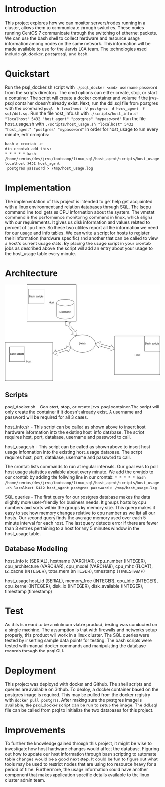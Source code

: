 # Introduction
This project explores how we can monitor servers/nodes running in a cluster, allows them to communicate through switches.
These nodes running CentOS 7 communicate through the switching of ethernet packets. We can use the bash shell
to collect hardware and resource usage information among nodes on the same network. This information will be made available
to use for the Jarvis LCA team. The technologies used include git, docker, postgresql, and bash.

# Quickstart
Run the psql_docker.sh script with `./psql_docker <cmd> username password` from the scripts directory. The cmd options 
can either create, stop, or start a container. The script will create a docker container and volume if the jrvs-psql container 
doesn't already exist. Next, run the ddl.sql file from postgres with the command `psql -h localhost -U postgres -d host_agent -f sql/ddl.sql`
Run the file host_info.sh with `./scripts/host_info.sh "localhost" 5432 "host_agent" "postgres" "mypassword"`
Run the file host_usage.sh with `./scripts/host_usage.sh "localhost" 5432 "host_agent" "postgres" "mypassword"`
In order for host_usage to run every minute, edit cronjobs: 
```
bash > crontab -e
#in crontab add this:
* * * * * bash /home/centos/dev/jrvs/bootcamp/linux_sql/host_agent/scripts/host_usage.sh localhost 5432 host_agent
 postgres password > /tmp/host_usage.log
```
# Implementation 
The implementation of this project is intended to get help get acquainted with a linux environment and relation databases
through SQL. The lscpu command line tool gets us CPU information about the system. The vmstat command
is the performance monitoring command in linux, which aligns with our requirements. It gives us disk information and values
related to percent of cpu time. So these two utilites report all the information we need for our
usage and info tables. We can write a script for hosts to register their information (hardware specific) and another
that can be called to view a host's current usage stats. By placing the usage script in your crontab jobs as described
above, the script will add an entry about your usage to the host_usage table every minute.

# Architecture
![alt text](https://github.com/jarviscanada/jarvis_data_eng_SiddarthKrishnan/blob/develop/linux_sql/assets/mock_draw.jpg "Logo Title Text 1")

## Scripts
psql_docker.sh - Can start, stop, or create jrvs-psql container.The script will only create the container if it doesn't 
already exist. A username and password will be required for all 3 cases. 

host_info.sh - This script can be called as shown above to insert host hardware information into the
existing host_info database. The script requires host, port, database, username and password to call.

host_usage.sh - This script can be called as shown above to insert host usage information into the
existing host_usage database. The script requires host, port, database, username and password to call.

The crontab lists commands to run at regular intervals. Our goal was to poll host usage statistics
available about every minute. We add the cronjob to our crontab by adding the follwing line in our crontab:
`* * * * * bash /home/centos/dev/jrvs/bootcamp/linux_sql/host_agent/scripts/host_usage.sh localhost 5432 host_agent
postgres password > /tmp/host_usage.log`

SQL queries - The first query for our postgres database makes the data slightly more user-friendly for business needs. 
It groups hosts by cpu numbers and sorts within the groups by memory size. This query makes it easy to see how memory changes
relative to cpu number as we list all our hosts. Our second query finds the average memory used over each 5 minute interval 
for each host. The last query detects error if there are fewer than 3 entries pertaining to a host for any 5 minutes window 
in the host_usage table. 

## Database Modelling
host_info
    id (SERIAL), hostname (VARCHAR), cpu_number (INTEGER), cpu_architecture (VARCHAR), cpu_model (VARCHAR), 
    cpu_mhz (FLOAT), l2_cache (INTEGER), total_mem (INTEGER), timestamp (TIMESTAMP)

host_usage
    host_id (SERIAL), memory_free (INTEGER), cpu_idle (INTEGER), cpu_kernel (INTEGER), disk_io (INTEGER),
    disk_available (INTEGER), timestamp (timestamp)
# Test
As this is meant to be a minimum viable product, testing was conducted on a single machine. The assumption is
that with firewalls and networks setup properly, this product will work in a linux cluster. The SQL queries were 
tested by inserting sample data points for testing. The bash scripts were tested with manual docker
commands and manipulating the database records through the psql CLI. 

# Deployment
This project was deployed with docker and Github. The shell scripts and queries are available on
Github. To deploy, a docker container based on the postgres image is required. This may be pulled from 
the docker registry with `docker pull postgres`. After making sure the postgres image is available,
the psql_docker script can be run to setup the image. The ddl.sql file can be called from psql to initialize 
the two databases for this project.

# Improvements 
To further the knowledge gained through this project, it might be wise to investigate how host hardware
changes would affect the database. Figuring out how to update our host information through bash scripting to 
automate table changes would be a good next step. It could be fun to figure out what tools may 
be used to restrict nodes that are using too resource heavy for a period of time. Furthermore, the usage information
could have another component that makes application specific details available to the linux cluster admin team.

